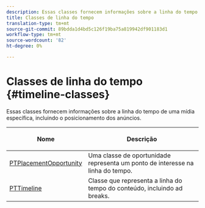 ```yaml
---
description: Essas classes fornecem informações sobre a linha do tempo de uma mídia específica, incluindo o posicionamento dos anúncios.
title: Classes de linha do tempo
translation-type: tm+mt
source-git-commit: 89bdda1d4bd5c126f19ba75a819942df901183d1
workflow-type: tm+mt
source-wordcount: '82'
ht-degree: 0%

---
```



# Classes de linha do tempo {#timeline-classes}

Essas classes fornecem informações sobre a linha do tempo de uma mídia específica, incluindo o posicionamento dos anúncios.

<table frame="all" colsep="1" rowsep="1" id="table_6752E908BA6546549619994A3F7D5F87"> 
 <thead> 
  <tr rowsep="1"> 
   <th colname="1" class="entry"><b>Nome</b></th> 
   <th colname="2" class="entry"> <p><b>Descrição</b></p> </th> 
  </tr> 
 </thead>
 <tbody> 
  <tr rowsep="1"> 
   <td colname="1"> <a href="https://help.adobe.com/en_US/primetime/api/psdk/appledoc/Classes/PTPlacementOpportunity.html" format="html" scope="external"> PTPlacementOpportunity</a> </td> 
   <td colname="2"> Uma classe de oportunidade representa um ponto de interesse na linha do tempo. </td> 
  </tr> 
  <tr rowsep="1"> 
   <td colname="1"><a href="https://help.adobe.com/en_US/primetime/api/psdk/appledoc/Classes/PTTimeline.html" format="html" scope="external"> PTTimeline</a> </td> 
   <td colname="2"> Classe que representa a linha do tempo do conteúdo, incluindo ad breaks. </td> 
  </tr> 
 </tbody> 
</table>